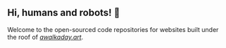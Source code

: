 ## Hi, humans and robots! 👋

Welcome to the open-sourced code repositories for websites built under the roof of [*awalkaday.art*](https://awalkaday.art).
